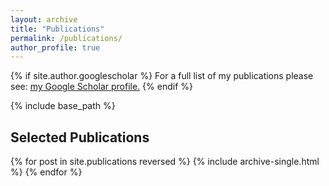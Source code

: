```yaml
---
layout: archive
title: "Publications"
permalink: /publications/
author_profile: true
---
```


{% if site.author.googlescholar %}
  For a full list of my publications please see: <u><a href="{{site.author.googlescholar}}">my Google Scholar profile</a>.</u>
{% endif %}

{% include base_path %}

## Selected Publications
{% for post in site.publications reversed %}
  {% include archive-single.html %}
{% endfor %}

